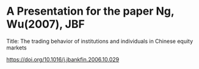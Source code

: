 # A Presentation for the paper Ng, Wu(2007), JBF
Title: The trading behavior of institutions and individuals in Chinese equity markets

https://doi.org/10.1016/j.jbankfin.2006.10.029

